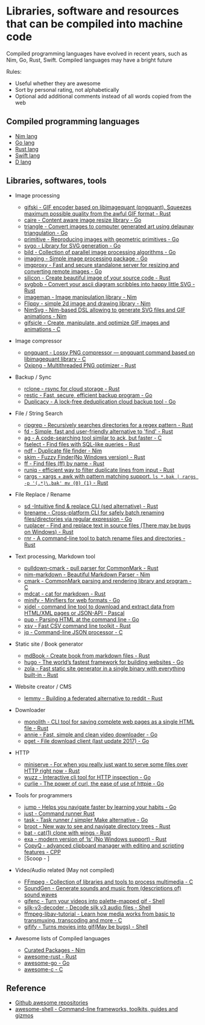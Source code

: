 Libraries, software and resources that can be compiled into machine code
==================

Compiled programming languages have evolved in recent years, such as Nim, Go, Rust, Swift. Compiled languages may have a bright future

Rules:

- Useful whether they are awesome
- Sort by personal rating, not alphabetically
- Optional add additional comments instead of all words copied from the web

Compiled programming languages
----------

- [Nim lang](https://nim-lang.org/)
- [Go lang](https://golang.org)
- [Rust lang](https://www.rust-lang.org)
- [Swift lang](https://swift.org/)
- [D lang](https://dlang.org/)

Libraries, softwares, tools
-----------

- Image processing
  - [gifski - GIF encoder based on libimagequant (pngquant). Squeezes maximum possible quality from the awful GIF format - Rust](https://github.com/ImageOptim/gifski)
  - [caire - Content aware image resize library - Go](https://github.com/esimov/caire)
  - [triangle - Convert images to computer generated art using delaunay triangulation - Go](https://github.com/esimov/triangle)
  - [primitive - Reproducing images with geometric primitives - Go](https://github.com/fogleman/primitive)
  - [svgo - Library for SVG generation - Go](https://github.com/ajstarks/svgo)
  - [bild - Collection of parallel image processing algorithms - Go](https://github.com/anthonynsimon/bild)
  - [imaging - Simple image processing package - Go](https://github.com/disintegration/imaging)
  - [imgproxy - Fast and secure standalone server for resizing and converting remote images - Go](https://github.com/imgproxy/imgproxy)
  - [silicon - Create beautiful image of your source code - Rust](https://github.com/Aloxaf/silicon)
  - [svgbob - Convert your ascii diagram scribbles into happy little SVG - Rust](https://github.com/ivanceras/svgbob)
  - [imageman - Image manipulation library - Nim](https://github.com/SolitudeSF/imageman)
  - [Flippy - simple 2d image and drawing library - Nim](https://github.com/treeform/flippy)
  - [NimSvg - Nim-based DSL allowing to generate SVG files and GIF animations - Nim](https://github.com/bluenote10/NimSvg)
  - [gifsicle - Create, manipulate, and optimize GIF images and animations - C](https://github.com/kohler/gifsicle)

- Image compressor
  - [pngquant - Lossy PNG compressor — pngquant command based on libimagequant library - C](https://github.com/kornelski/pngquant)
  - [Oxipng - Multithreaded PNG optimizer - Rust](https://github.com/shssoichiro/oxipng)

- Backup / Sync
  - [rclone - rsync for cloud storage - Rust](https://github.com/rclone/rclone)
  - [restic - Fast, secure, efficient backup program - Go](https://github.com/restic/restic)
  - [Duplicacy - A lock-free deduplication cloud backup tool - Go](https://github.com/gilbertchen/duplicacy)

- File / String Search
  - [ripgrep - Recursively searches directories for a regex pattern - Rust](https://github.com/BurntSushi/ripgrep)
  - [fd - Simple, fast and user-friendly alternative to 'find' - Rust](https://github.com/sharkdp/fd)
  - [ag - A code-searching tool similar to ack, but faster - C](https://github.com/ggreer/the_silver_searcher)
  - [fselect - Find files with SQL-like queries - Rust](https://github.com/jhspetersson/fselect)
  - [ndf - Duplicate file finder - Nim](https://github.com/rustomax/ndf)
  - [skim - Fuzzy Finder(No Windows version) - Rust](https://github.com/lotabout/skim)
  - [ff - Find files (ff) by name - Rust](https://github.com/vishaltelangre/ff)
  - [runiq - efficient way to filter duplicate lines from input - Rust](https://github.com/whitfin/runiq)
  - [rargs - xargs + awk with pattern matching support. `ls *.bak | rargs -p '(.*)\.bak' mv {0} {1}` - Rust](https://github.com/lotabout/rargs)

- File Replace / Rename
  - [sd -Intuitive find & replace CLI (sed alternative) - Rust](https://github.com/chmln/sd)
  - [brename - Cross-platform CLI for safely batch renaming files/directories via regular expression - Go](https://github.com/shenwei356/brename)
  - [ruplacer - Find and replace text in source files (There may be bugs on Windows) - Rust](https://github.com/TankerHQ/ruplacer)
  - [rnr - A command-line tool to batch rename files and directories - Rust](https://github.com/ChuckDaniels87/rnr)

- Text processing, Markdown tool
  - [pulldown-cmark - pull parser for CommonMark - Rust](https://github.com/raphlinus/pulldown-cmark)
  - [nim-markdown - Beautiful Markdown Parser - Nim](https://github.com/soasme/nim-markdown)
  - [cmark - CommonMark parsing and rendering library and program - C](https://github.com/commonmark/cmark)
  - [mdcat - cat for markdown - Rust](https://github.com/lunaryorn/mdcat)
  - [minify - Minifiers for web formats - Go](https://github.com/tdewolff/minify)
  - [xidel - command line tool to download and extract data from HTML/XML pages or JSON-API - Pascal](https://github.com/benibela/xidel)
  - [pup - Parsing HTML at the command line - Go](https://github.com/ericchiang/pup)
  - [xsv - Fast CSV command line toolkit - Rust](https://github.com/BurntSushi/xsv)
  - [jq - Command-line JSON processor - C](https://github.com/stedolan/jq)

- Static site / Book generator
  - [mdBook - Create book from markdown files - Rust](https://github.com/rust-lang/mdBook)
  - [hugo - The world’s fastest framework for building websites - Go](https://github.com/gohugoio/hugo)
  - [zola - Fast static site generator in a single binary with everything built-in - Rust](https://github.com/getzola/zola)

- Website creator / CMS
  - [lemmy - Building a federated alternative to reddit - Rust](https://github.com/dessalines/lemmy)

- Downloader
  - [monolith - CLI tool for saving complete web pages as a single HTML file - Rust](https://github.com/Y2Z/monolith)
  - [annie - Fast, simple and clean video downloader - Go](https://github.com/iawia002/annie)
  - [pget - File download client (last update 2017) - Go](https://github.com/Code-Hex/pget)

- HTTP
  - [miniserve - For when you really just want to serve some files over HTTP right now - Rust](https://github.com/svenstaro/miniserve)
  - [wuzz - Interactive cli tool for HTTP inspection - Go](https://github.com/asciimoo/wuzz)
  - [curlie - The power of curl, the ease of use of httpie - Go](https://github.com/rs/curlie)

- Tools for programmers
  - [jump - Helps you navigate faster by learning your habits - Go](https://github.com/gsamokovarov/jump)
  - [just - Command runner Rust](https://github.com/casey/just)
  - [task - Task runner / simpler Make alternative - Go](https://github.com/go-task/task)
  - [broot - New way to see and navigate directory trees - Rust](https://github.com/Canop/broot)
  - [bat - cat(1) clone with wings - Rust](https://github.com/sharkdp/bat)
  - [exa - modern version of ‘ls’ (No Windows support) - Rust](https://github.com/ogham/exa)
  - [CopyQ - advanced clipboard manager with editing and scripting features - CPP](https://github.com/hluk/CopyQ)
  - [Scoop - ]

- Video/Audio related (May not compiled)
  - [FFmpeg - Collection of libraries and tools to process multimedia - C](https://ffmpeg.org)
  - [SoundGen - Generate sounds and music from (descriptions of) sound waves](https://github.com/bharadwaj-raju/SoundGen)
  - [gifenc - Turn your videos into palette-mapped gif - Shell](https://github.com/thevangelist/FFMPEG-gif-script-for-bash)
  - [silk-v3-decoder - Decode silk v3 audio files - Shell](https://github.com/kn007/silk-v3-decoder)
  - [ffmpeg-libav-tutorial - Learn how media works from basic to transmuxing, transcoding and more - C](https://github.com/leandromoreira/ffmpeg-libav-tutorial)
  - [gifify - Turns movies into gif(May be bugs) - Shell](https://github.com/jclem/gifify)

- Awesome lists of Compiled languages
  - [Curated Packages - Nim](https://github.com/nim-lang/Nim/wiki/Curated-Packages)
  - [awesome-rust - Rust](https://github.com/rust-unofficial/awesome-rust)
  - [awesome-go - Go](https://github.com/avelino/awesome-go)
  - [awesome-c - C](https://github.com/kozross/awesome-c)

Reference
--------

  - [Github awesome repositories](https://github.com/search?o=desc&q=awesome&s=stars&type=Repositories)
  - [awesome-shell - Command-line frameworks, toolkits, guides and gizmos](https://github.com/alebcay/awesome-shell)